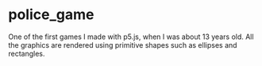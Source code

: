# police_game
One of the first games I made with p5.js, when I was about 13 years old. All the graphics are rendered using primitive shapes such as ellipses and rectangles.
